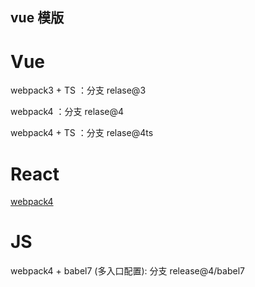 
## vue 模版

# Vue
webpack3 + TS ：分支 relase@3

webpack4 ：分支 relase@4

webpack4 + TS ：分支 relase@4ts

# React

[webpack4](https://github.com/lwpersonal/module_React)

# JS

webpack4 + babel7 (多入口配置): 分支 release@4/babel7